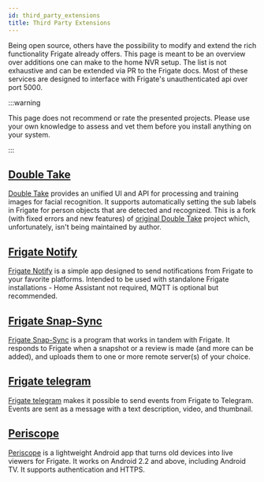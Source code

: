 ```yaml
---
id: third_party_extensions
title: Third Party Extensions
---
```


Being open source, others have the possibility to modify and extend the rich functionality Frigate already offers.
This page is meant to be an overview over additions one can make to the home NVR setup. The list is not exhaustive and can be extended via PR to the Frigate docs. Most of these services are designed to interface with Frigate's unauthenticated api over port 5000.

:::warning

This page does not recommend or rate the presented projects.
Please use your own knowledge to assess and vet them before you install anything on your system.

:::

## [Double Take](https://github.com/skrashevich/double-take)

[Double Take](https://github.com/skrashevich/double-take) provides an unified UI and API for processing and training images for facial recognition.
It supports automatically setting the sub labels in Frigate for person objects that are detected and recognized.
This is a fork (with fixed errors and new features) of [original Double Take](https://github.com/jakowenko/double-take) project which, unfortunately, isn't being maintained by author.

## [Frigate Notify](https://github.com/0x2142/frigate-notify)

[Frigate Notify](https://github.com/0x2142/frigate-notify) is a simple app designed to send notifications from Frigate to your favorite platforms. Intended to be used with standalone Frigate installations - Home Assistant not required, MQTT is optional but recommended.

## [Frigate Snap-Sync](https://github.com/thequantumphysicist/frigate-snap-sync/)

[Frigate Snap-Sync](https://github.com/thequantumphysicist/frigate-snap-sync/) is a program that works in tandem with Frigate. It responds to Frigate when a snapshot or a review is made (and more can be added), and uploads them to one or more remote server(s) of your choice.

## [Frigate telegram](https://github.com/OldTyT/frigate-telegram)

[Frigate telegram](https://github.com/OldTyT/frigate-telegram) makes it possible to send events from Frigate to Telegram. Events are sent as a message with a text description, video, and thumbnail.

## [Periscope](https://github.com/maksz42/periscope)

[Periscope](https://github.com/maksz42/periscope) is a lightweight Android app that turns old devices into live viewers for Frigate. It works on Android 2.2 and above, including Android TV. It supports authentication and HTTPS.
